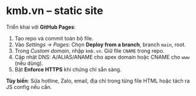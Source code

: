 # kmb.vn – static site

Triển khai với **GitHub Pages**:

1. Tạo repo và commit toàn bộ file.
2. Vào *Settings → Pages*: Chọn **Deploy from a branch**, branch `main`, root.
3. Trong *Custom domain*, nhập `kmb.vn`. Giữ file `CNAME` trong repo.
4. Cập nhật DNS: A/ALIAS/ANAME cho apex domain hoặc CNAME cho `www` (nếu dùng).
5. Bật **Enforce HTTPS** khi chứng chỉ sẵn sàng.

**Tùy biến**: Sửa hotline, Zalo, email, địa chỉ trong từng file HTML hoặc tách ra JS config nếu cần.